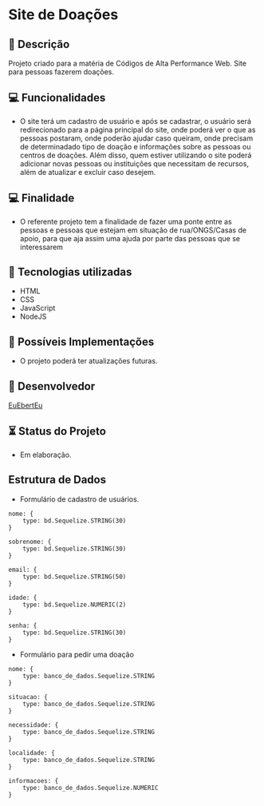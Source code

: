 # Site de Doações
## :speech_balloon: Descrição
Projeto criado para a matéria de Códigos de Alta Performance Web. Site para pessoas fazerem doações.

## :computer: Funcionalidades
- O site terá um cadastro de usuário e após se cadastrar, o usuário será redirecionado para a página principal do site, onde poderá ver o que as pessoas postaram, onde poderão ajudar caso queiram, onde precisam de determinadado tipo de doação e informações sobre as pessoas ou centros de doações. Além disso, quem estiver utilizando o site poderá adicionar novas pessoas ou instituições que necessitam de recursos, além de atualizar e excluir caso desejem.  
## :computer: Finalidade
- O referente projeto tem a finalidade de fazer uma ponte entre as pessoas e pessoas que estejam em situação de rua/ONGS/Casas de apoio, para que aja assim uma ajuda por parte das pessoas que se interessarem

## :robot: Tecnologias utilizadas
- HTML
- CSS
- JavaScript
- NodeJS

## :open_file_folder: Possíveis Implementações
- O projeto poderá ter atualizações futuras.

## :bust_in_silhouette: Desenvolvedor
[EuEbertEu](https://github.com/EuEbertEu)

## :hourglass_flowing_sand: Status do Projeto
- Em elaboração.

## Estrutura de Dados
- Formulário de cadastro de usuários.
```
nome: {
    type: bd.Sequelize.STRING(30)
}

sobrenome: {
    type: bd.Sequelize.STRING(30)
}

email: {
    type: bd.Sequelize.STRING(50)
}

idade: {
    type: bd.Sequelize.NUMERIC(2)
}

senha: {
    type: bd.Sequelize.STRING(30)
}
```

- Formulário para pedir uma doação
```
nome: {
    type: banco_de_dados.Sequelize.STRING
}

situacao: {
    type: banco_de_dados.Sequelize.STRING
}

necessidade: {
    type: banco_de_dados.Sequelize.STRING
}

localidade: {
    type: banco_de_dados.Sequelize.STRING
}

informacoes: {
    type: banco_de_dados.Sequelize.NUMERIC
}
```
